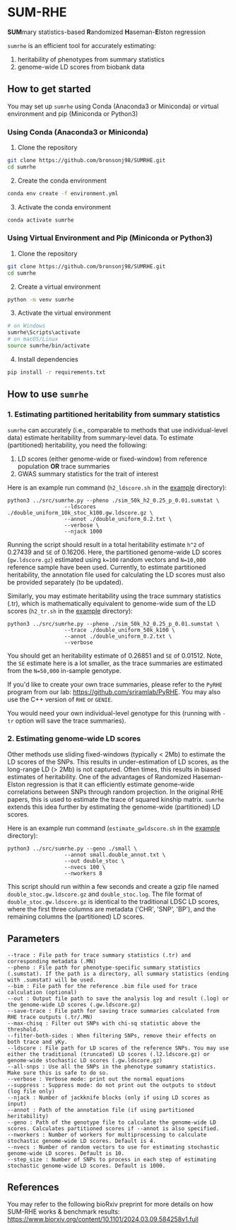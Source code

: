 # SUM-RHE

**SUM**mary statistics-based **R**andomized **H**aseman-**E**lston regression

```sumrhe``` is an efficient tool for accurately estimating:
1. heritability of phenotypes from summary statistics
2. genome-wide LD scores from biobank data

## How to get started
You may set up ```sumrhe``` using Conda (Anaconda3 or Miniconda) or virtual environment and pip (Miniconda or Python3)

### Using Conda (Anaconda3 or Miniconda)
1. Clone the repository
```bash
git clone https://github.com/bronsonj98/SUMRHE.git
cd sumrhe
```

2. Create the conda environment
```bash
conda env create -f environment.yml
```

3. Activate the conda environment
```bash
conda activate sumrhe
```

### Using Virtual Environment and Pip (Miniconda or Python3)
1. Clone the repository
```bash
git clone https://github.com/bronsonj98/SUMRHE.git
cd sumrhe
```

2. Create a virtual environment
```bash
python -m venv sumrhe
```

3. Activate the virtual environment
```bash
# on Windows
sumrhe\Scripts\activate
# on macOS/Linux
source sumrhe/bin/activate
```

4. Install dependencies
```bash
pip install -r requirements.txt
```

## How to use ```sumrhe```
### 1. Estimating partitioned heritability from summary statistics

```sumrhe``` can accurately (i.e., comparable to methods that use individual-level data) estimate heritability from summary-level data.
To estimate (partitioned) heritability, you need the following: 
1. LD scores (either genome-wide or fixed-window) from reference population **OR** trace summaries
2. GWAS summary statistics for the trait of interest

Here is an example run command (```h2_ldscore.sh``` in the [example](example) directory):
```
python3 ../src/sumrhe.py --pheno ./sim_50k_h2_0.25_p_0.01.sumstat \
                  --ldscores ./double_uniform_10k_stoc_k100.gw.ldscore.gz \
                  --annot ./double_uniform_0.2.txt \
                  --verbose \
                  --njack 1000
```
Running the script should result in a total heritability estimate ```h^2``` of 0.27439 and ```SE``` of 0.16206. Here, the partitioned genome-wide LD scores (```gw.ldscore.gz```) estimated using ```k=100``` random vectors and ```N=10,000``` reference sample have been used.
Currently, to estimate partitioned heritability, the annotation file used for calculating the LD scores must also be provided separately (to be updated).

Similarly, you may estimate heritability using the trace summary statistics (.tr), which is mathematically equivalent to genome-wide sum of the LD scores (```h2_tr.sh``` in the [example](example) directory):
```
python3 ../src/sumrhe.py --pheno ./sim_50k_h2_0.25_p_0.01.sumstat \
                  --trace ./double_uniform_50k_k100 \
                  --annot ./double_uniform_0.2.txt \
                  --verbose
```
You should get an heritability estimate of 0.26851 and ```SE``` of 0.01512. Note, the ```SE``` estimate here is a lot smaller, as the trace summaries are estimated from the ```N=50,000``` in-sample genotype.

If you'd like to create your own trace summaries, please refer to the ```PyRHE``` program from our lab: https://github.com/sriramlab/PyRHE. You may also use the C++ version of ```RHE``` or ```GENIE```.

You would need your own individual-level genotype for this (running with ```-tr``` option will save the trace summaries).

### 2. Estimating genome-wide LD scores

Other methods use sliding fixed-windows (typically < 2Mb) to estimate the LD scores of the SNPs. This results in under-estimation of LD scores, as the long-range LD (> 2Mb) is not captured. Often times, this results in biased estimates of heritability. One of the advantages of Randomized Haseman-Elston regression is that it can efficiently estimate genome-wide correlations between SNPs through random projection. In the original RHE papers, this is used to estimate the trace of squared kinship matrix. ```sumrhe``` extends this idea further by estimating the genome-wide (partitioned) LD scores.

Here is an example run command (```estimate_gwldscore.sh``` in the [example](example) directory):
```
python3 ../src/sumrhe.py --geno ./small \
                  --annot small.double_annot.txt \
                  --out double_stoc \
                  --nvecs 100 \
                  --nworkers 8
```
This script should run within a few seconds and create a gzip file named ```double_stoc.gw.ldscore.gz``` and ```double_stoc.log```. The file format of ```double_stoc.gw.ldscore.gz``` is identical to the traditional LDSC LD scores, where the first three columns are metadata ('CHR', 'SNP', 'BP'), and the remaining columns the (partitioned) LD scores.

## Parameters

```
--trace : File path for trace summary statistics (.tr) and corresponding metadata (.MN)
--pheno : File path for phenotype-specific summary statistics (.sumstat). If the path is a directory, all summary statistics (ending with .sumstat) will be used.
--bim : File path for the reference .bim file used for trace calculation (optional)
--out : Output file path to save the analysis log and result (.log) or the genome-wide LD scores (.gw.ldscore.gz)
--save-trace : File path for saving trace summaries calculated from RHE trace outputs (.tr/.MN)
--max-chisq : Filter out SNPs with chi-sq statistic above the threshold.
--filter-both-sides : When filtering SNPs, remove their effects on both trace and yKy.
--ldscore : File path for LD scores of the reference SNPs. You may use either the traditional (truncated) LD scores (.l2.ldscore.gz) or genome-wide stochastic LD scores (.gw.ldscore.gz)
--all-snps : Use all the SNPs in the phenotype sumamry statistics. Make sure this is safe to do so.
--verbose : Verbose mode: print out the normal equations
--suppress : Suppress mode: do not print out the outputs to stdout (log file only)
--njack : Number of jackknife blocks (only if using LD scores as input)
--annot : Path of the annotation file (if using partitioned heritability)
--geno : Path of the genotype file to calculate the genome-wide LD scores. Calculates partitioned scores if --annot is also specified.
--nworkers : Number of workers for multiprocessing to calculate stochastic genome-wide LD scores. Default is 4.
--nvecs : Number of random vectors to use for estimating stochastic genome-wide LD scores. Default is 10.
--step_size : Number of SNPs to process in each step of estimating stochastic genome-wide LD scores. Default is 1000.
```

## References
You may refer to the following bioRxiv preprint for more details on how SUM-RHE works & benchmark results:
https://www.biorxiv.org/content/10.1101/2024.03.09.584258v1.full
